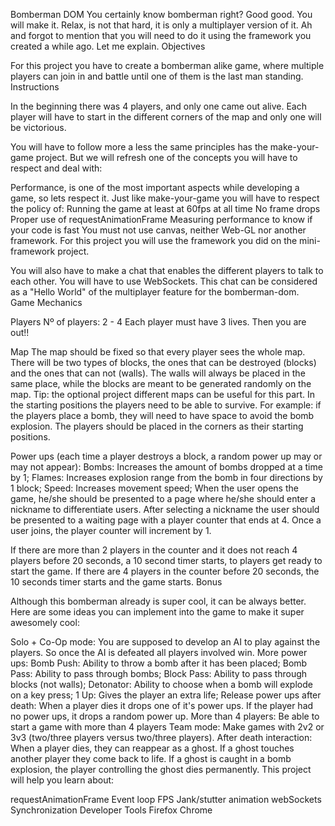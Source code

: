 Bomberman DOM
You certainly know bomberman right? Good good. You will make it. Relax, is not that hard, it is only a multiplayer version of it. Ah and forgot to mention that you will need to do it using the framework you created a while ago. Let me explain. Objectives

For this project you have to create a bomberman alike game, where multiple players can join in and battle until one of them is the last man standing. Instructions

In the beginning there was 4 players, and only one came out alive. Each player will have to start in the different corners of the map and only one will be victorious.

You will have to follow more a less the same principles has the make-your-game project. But we will refresh one of the concepts you will have to respect and deal with:

Performance, is one of the most important aspects while developing a game, so lets respect it.
Just like make-your-game you will have to respect the policy of:
    Running the game at least at 60fps at all time
    No frame drops
    Proper use of requestAnimationFrame
    Measuring performance to know if your code is fast
You must not use canvas, neither Web-GL nor another framework. For this project you will use the framework you did on the mini-framework project.

You will also have to make a chat that enables the different players to talk to each other. You will have to use WebSockets. This chat can be considered as a "Hello World" of the multiplayer feature for the bomberman-dom. Game Mechanics

Players
    Nº of players: 2 - 4
    Each player must have 3 lives. Then you are out!!

Map
    The map should be fixed so that every player sees the whole map.
    There will be two types of blocks, the ones that can be destroyed (blocks) and the ones that can not (walls).
        The walls will always be placed in the same place, while the blocks are meant to be generated randomly on the map. Tip: the optional project different maps can be useful for this part.
        In the starting positions the players need to be able to survive. For example: if the players place a bomb, they will need to have space to avoid the bomb explosion.
    The players should be placed in the corners as their starting positions.

Power ups (each time a player destroys a block, a random power up may or may not appear):
    Bombs: Increases the amount of bombs dropped at a time by 1;
    Flames: Increases explosion range from the bomb in four directions by 1 block;
    Speed: Increases movement speed;
When the user opens the game, he/she should be presented to a page where he/she should enter a nickname to differentiate users. After selecting a nickname the user should be presented to a waiting page with a player counter that ends at 4. Once a user joins, the player counter will increment by 1.

If there are more than 2 players in the counter and it does not reach 4 players before 20 seconds, a 10 second timer starts, to players get ready to start the game. If there are 4 players in the counter before 20 seconds, the 10 seconds timer starts and the game starts. Bonus

Although this bomberman already is super cool, it can be always better. Here are some ideas you can implement into the game to make it super awesomely cool:

Solo + Co-Op mode: You are supposed to develop an AI to play against the players. So once the AI is defeated all players involved win.
More power ups:
    Bomb Push: Ability to throw a bomb after it has been placed;
    Bomb Pass: Ability to pass through bombs;
    Block Pass: Ability to pass through blocks (not walls);
    Detonator: Ability to choose when a bomb will explode on a key press;
    1 Up: Gives the player an extra life;
Release power ups after death: When a player dies it drops one of it's power ups. If the player had no power ups, it drops a random power up.
More than 4 players: Be able to start a game with more than 4 players
Team mode: Make games with 2v2 or 3v3 (two/three players versus two/three players).
After death interaction: When a player dies, they can reappear as a ghost. If a ghost touches another player they come back to life. If a ghost is caught in a bomb explosion, the player controlling the ghost dies permanently.
This project will help you learn about:

requestAnimationFrame
Event loop
FPS
Jank/stutter animation
webSockets
Synchronization
Developer Tools
    Firefox
    Chrome
